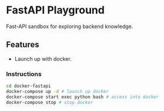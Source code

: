 # FastAPI Playground
Fast-API sandbox for exploring backend knowledge.

## Features
- Launch up with docker.

### Instructions
```sh
cd docker-fastapi
docker-compose up -d # launch up docker
docker-compose start exec python bash # access into docker
docker-compose stop # stop docker
```